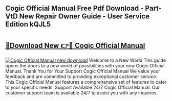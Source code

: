 ## Cogic Official Manual Free Pdf Download - Part-VtD New Repair Owner Guide - User Service Edition kQJL5

# <h2><a href="http://bc42292.oget.top/?id=Cogic+Official+Manual">🔗Download New 👉🔴 Cogic Official Manual</a></h2>

[![Cogic Official Manual new download](https://i.imgur.com/5g1atiW.png)](http://bc42292.oget.top/?id=Cogic+Official+Manual)
Welcome to a New World This guide opens the doors to a new world of possibilities with your new Cogic Official Manual. Thank You for Your Support Cogic Official Manual We value your feedback and are committed to providing exceptional customer service. This Cogic Official Manual features a comprehensive set of features to cater to your specific needs. Support Available 24/7 Cogic Official Manual. Our customer support team is available 24/7 to assist you with any inquiries.
